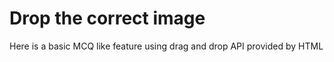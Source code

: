# Drop the correct image 
Here is a basic MCQ like feature using drag and drop API provided by HTML
